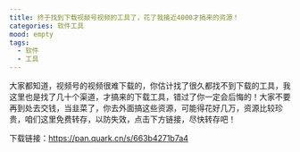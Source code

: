 ```yaml
---
title: 终于找到下载视频号视频的工具了，花了我接近4000才搞来的资源！
categories: 软件工具
mood: empty
tags:
  - 软件
  - 工具
---
```





大家都知道，视频号的视频很难下载的，你估计找了很久都找不到下载的工具，我这里也是找了几十个渠道，才搞来的下载工具，错过了你一定会后悔的！大家不要再到处去交钱，当韭菜了，你去外面搞这些资源，可能得花好几万，资源比较珍贵，咱们这里免费转存，以防失效，点击下方链接，尽快转存吧！




下载链接：https://pan.quark.cn/s/663b4271b7a4









